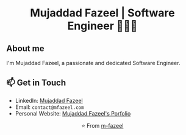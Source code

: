 <div align="center">

# Mujaddad Fazeel | Software Engineer 👨🏻‍💻

</div>

<div align="center">

</div>

## About me

I'm Mujaddad Fazeel, a passionate and dedicated Software Engineer.

## 📫 Get in Touch

- LinkedIn: [Mujaddad Fazeel](https://www.linkedin.com/in/your-linkedin)
- Email: `contact@mfazeel.com`
- Personal Website: [Mujaddad Fazeel's Porfolio](https://www.v0.mfazeel.com)

<div align="center">

⭐️ From [m-fazeel](https://github.com/m-fazeel)

</div>
